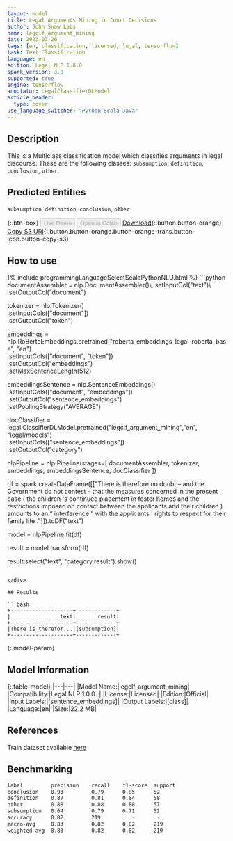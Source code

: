```yaml
---
layout: model
title: Legal Arguments Mining in Court Decisions
author: John Snow Labs
name: legclf_argument_mining
date: 2023-03-26
tags: [en, classification, licensed, legal, tensorflow]
task: Text Classification
language: en
edition: Legal NLP 1.0.0
spark_version: 3.0
supported: true
engine: tensorflow
annotator: LegalClassifierDLModel
article_header:
  type: cover
use_language_switcher: "Python-Scala-Java"
---
```


## Description

This is a Multiclass classification model which classifies arguments in legal discourse. These are the following classes: `subsumption`, `definition`, `conclusion`, `other`.

## Predicted Entities

`subsumption`, `definition`, `conclusion`, `other`

{:.btn-box}
<button class="button button-orange" disabled>Live Demo</button>
<button class="button button-orange" disabled>Open in Colab</button>
[Download](https://s3.amazonaws.com/auxdata.johnsnowlabs.com/legal/models/legclf_argument_mining_en_1.0.0_3.0_1679829561976.zip){:.button.button-orange}
[Copy S3 URI](s3://auxdata.johnsnowlabs.com/legal/models/legclf_argument_mining_en_1.0.0_3.0_1679829561976.zip){:.button.button-orange.button-orange-trans.button-icon.button-copy-s3}

## How to use



<div class="tabs-box" markdown="1">
{% include programmingLanguageSelectScalaPythonNLU.html %}
```python
documentAssembler = nlp.DocumentAssembler()\
    .setInputCol("text")\
    .setOutputCol("document")

tokenizer = nlp.Tokenizer()\
    .setInputCols(["document"])\
    .setOutputCol("token")

embeddings = nlp.RoBertaEmbeddings.pretrained("roberta_embeddings_legal_roberta_base", "en")\
    .setInputCols(["document", "token"])\
    .setOutputCol("embeddings")\
    .setMaxSentenceLength(512)

embeddingsSentence = nlp.SentenceEmbeddings()\
    .setInputCols(["document", "embeddings"])\
    .setOutputCol("sentence_embeddings")\
    .setPoolingStrategy("AVERAGE")

docClassifier = legal.ClassifierDLModel.pretrained("legclf_argument_mining","en", "legal/models")\
      .setInputCols(["sentence_embeddings"])\
      .setOutputCol("category")

nlpPipeline = nlp.Pipeline(stages=[
      documentAssembler, 
      tokenizer,
      embeddings,
      embeddingsSentence,
      docClassifier
])

df = spark.createDataFrame([["There is therefore no doubt – and the Government do not contest – that the measures concerned in the present case ( the children 's continued placement in foster homes and the restrictions imposed on contact between the applicants and their children ) amounts to an “ interference ” with the applicants ' rights to respect for their family life ."]]).toDF("text")

model = nlpPipeline.fit(df)

result = model.transform(df)

result.select("text", "category.result").show()
```

</div>

## Results

```bash
+--------------------+-------------+
|                text|       result|
+--------------------+-------------+
|There is therefor...|[subsumption]|
+--------------------+-------------+
```

{:.model-param}
## Model Information

{:.table-model}
|---|---|
|Model Name:|legclf_argument_mining|
|Compatibility:|Legal NLP 1.0.0+|
|License:|Licensed|
|Edition:|Official|
|Input Labels:|[sentence_embeddings]|
|Output Labels:|[class]|
|Language:|en|
|Size:|22.2 MB|

## References

Train dataset available [here](https://huggingface.co/datasets/MeilingShi/legal_argument_mining)

## Benchmarking

```bash
label         precision    recall    f1-score  support      
conclusion    0.93         0.79      0.85      52  
definition    0.87         0.81      0.84      58  
other         0.88         0.88      0.88      57  
subsumption   0.64         0.79      0.71      52  
accuracy      0.82         219          -       -  
macro-avg     0.83         0.82      0.82      219 
weighted-avg  0.83         0.82      0.82      219 
```